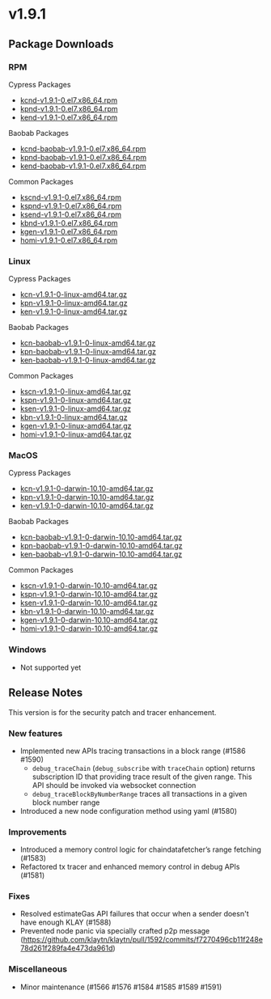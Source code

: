 # v1.9.1

## Package Downloads

### RPM <a id="rpm"></a>

Cypress Packages

- [kcnd-v1.9.1-0.el7.x86_64.rpm](https://packages.klaytn.net/klaytn/v1.9.1/kcnd-v1.9.1-0.el7.x86_64.rpm)
- [kpnd-v1.9.1-0.el7.x86_64.rpm](https://packages.klaytn.net/klaytn/v1.9.1/kpnd-v1.9.1-0.el7.x86_64.rpm)
- [kend-v1.9.1-0.el7.x86_64.rpm](https://packages.klaytn.net/klaytn/v1.9.1/kend-v1.9.1-0.el7.x86_64.rpm)

Baobab Packages

- [kcnd-baobab-v1.9.1-0.el7.x86_64.rpm](https://packages.klaytn.net/klaytn/v1.9.1/kcnd-baobab-v1.9.1-0.el7.x86_64.rpm)
- [kpnd-baobab-v1.9.1-0.el7.x86_64.rpm](https://packages.klaytn.net/klaytn/v1.9.1/kpnd-baobab-v1.9.1-0.el7.x86_64.rpm)
- [kend-baobab-v1.9.1-0.el7.x86_64.rpm](https://packages.klaytn.net/klaytn/v1.9.1/kend-baobab-v1.9.1-0.el7.x86_64.rpm)

Common Packages

- [kscnd-v1.9.1-0.el7.x86_64.rpm](https://packages.klaytn.net/klaytn/v1.9.1/kscnd-v1.9.1-0.el7.x86_64.rpm)
- [kspnd-v1.9.1-0.el7.x86_64.rpm](https://packages.klaytn.net/klaytn/v1.9.1/kspnd-v1.9.1-0.el7.x86_64.rpm)
- [ksend-v1.9.1-0.el7.x86_64.rpm](https://packages.klaytn.net/klaytn/v1.9.1/ksend-v1.9.1-0.el7.x86_64.rpm)
- [kbnd-v1.9.1-0.el7.x86_64.rpm](https://packages.klaytn.net/klaytn/v1.9.1/kbnd-v1.9.1-0.el7.x86_64.rpm)
- [kgen-v1.9.1-0.el7.x86_64.rpm](https://packages.klaytn.net/klaytn/v1.9.1/kgen-v1.9.1-0.el7.x86_64.rpm)
- [homi-v1.9.1-0.el7.x86_64.rpm](https://packages.klaytn.net/klaytn/v1.9.1/homi-v1.9.1-0.el7.x86_64.rpm)

### Linux <a id="linux"></a>

Cypress Packages

- [kcn-v1.9.1-0-linux-amd64.tar.gz](https://packages.klaytn.net/klaytn/v1.9.1/kcn-v1.9.1-0-linux-amd64.tar.gz)
- [kpn-v1.9.1-0-linux-amd64.tar.gz](https://packages.klaytn.net/klaytn/v1.9.1/kpn-v1.9.1-0-linux-amd64.tar.gz)
- [ken-v1.9.1-0-linux-amd64.tar.gz](https://packages.klaytn.net/klaytn/v1.9.1/ken-v1.9.1-0-linux-amd64.tar.gz)

Baobab Packages

- [kcn-baobab-v1.9.1-0-linux-amd64.tar.gz](https://packages.klaytn.net/klaytn/v1.9.1/kcn-baobab-v1.9.1-0-linux-amd64.tar.gz)
- [kpn-baobab-v1.9.1-0-linux-amd64.tar.gz](https://packages.klaytn.net/klaytn/v1.9.1/kpn-baobab-v1.9.1-0-linux-amd64.tar.gz)
- [ken-baobab-v1.9.1-0-linux-amd64.tar.gz](https://packages.klaytn.net/klaytn/v1.9.1/ken-baobab-v1.9.1-0-linux-amd64.tar.gz)

Common Packages

- [kscn-v1.9.1-0-linux-amd64.tar.gz](https://packages.klaytn.net/klaytn/v1.9.1/kscn-v1.9.1-0-linux-amd64.tar.gz)
- [kspn-v1.9.1-0-linux-amd64.tar.gz](https://packages.klaytn.net/klaytn/v1.9.1/kspn-v1.9.1-0-linux-amd64.tar.gz)
- [ksen-v1.9.1-0-linux-amd64.tar.gz](https://packages.klaytn.net/klaytn/v1.9.1/ksen-v1.9.1-0-linux-amd64.tar.gz)
- [kbn-v1.9.1-0-linux-amd64.tar.gz](https://packages.klaytn.net/klaytn/v1.9.1/kbn-v1.9.1-0-linux-amd64.tar.gz)
- [kgen-v1.9.1-0-linux-amd64.tar.gz](https://packages.klaytn.net/klaytn/v1.9.1/kgen-v1.9.1-0-linux-amd64.tar.gz)
- [homi-v1.9.1-0-linux-amd64.tar.gz](https://packages.klaytn.net/klaytn/v1.9.1/homi-v1.9.1-0-linux-amd64.tar.gz)

### MacOS <a id="macos"></a>

Cypress Packages

- [kcn-v1.9.1-0-darwin-10.10-amd64.tar.gz](https://packages.klaytn.net/klaytn/v1.9.1/kcn-v1.9.1-0-darwin-10.10-amd64.tar.gz)
- [kpn-v1.9.1-0-darwin-10.10-amd64.tar.gz](https://packages.klaytn.net/klaytn/v1.9.1/kpn-v1.9.1-0-darwin-10.10-amd64.tar.gz)
- [ken-v1.9.1-0-darwin-10.10-amd64.tar.gz](https://packages.klaytn.net/klaytn/v1.9.1/ken-v1.9.1-0-darwin-10.10-amd64.tar.gz)

Baobab Packages

- [kcn-baobab-v1.9.1-0-darwin-10.10-amd64.tar.gz](https://packages.klaytn.net/klaytn/v1.9.1/kcn-baobab-v1.9.1-0-darwin-10.10-amd64.tar.gz)
- [kpn-baobab-v1.9.1-0-darwin-10.10-amd64.tar.gz](https://packages.klaytn.net/klaytn/v1.9.1/kpn-baobab-v1.9.1-0-darwin-10.10-amd64.tar.gz)
- [ken-baobab-v1.9.1-0-darwin-10.10-amd64.tar.gz](https://packages.klaytn.net/klaytn/v1.9.1/ken-baobab-v1.9.1-0-darwin-10.10-amd64.tar.gz)

Common Packages

- [kscn-v1.9.1-0-darwin-10.10-amd64.tar.gz](https://packages.klaytn.net/klaytn/v1.9.1/kscn-v1.9.1-0-darwin-10.10-amd64.tar.gz)
- [kspn-v1.9.1-0-darwin-10.10-amd64.tar.gz](https://packages.klaytn.net/klaytn/v1.9.1/kspn-v1.9.1-0-darwin-10.10-amd64.tar.gz)
- [ksen-v1.9.1-0-darwin-10.10-amd64.tar.gz](https://packages.klaytn.net/klaytn/v1.9.1/ksen-v1.9.1-0-darwin-10.10-amd64.tar.gz)
- [kbn-v1.9.1-0-darwin-10.10-amd64.tar.gz](https://packages.klaytn.net/klaytn/v1.9.1/kbn-v1.9.1-0-darwin-10.10-amd64.tar.gz)
- [kgen-v1.9.1-0-darwin-10.10-amd64.tar.gz](https://packages.klaytn.net/klaytn/v1.9.1/kgen-v1.9.1-0-darwin-10.10-amd64.tar.gz)
- [homi-v1.9.1-0-darwin-10.10-amd64.tar.gz](https://packages.klaytn.net/klaytn/v1.9.1/homi-v1.9.1-0-darwin-10.10-amd64.tar.gz)

### Windows <a id="windows"></a>

- Not supported yet

## Release Notes

This version is for the security patch and tracer enhancement.

### New features

- Implemented new APIs tracing transactions in a block range (#1586  #1590)
  - `debug_traceChain` (`debug_subscribe` with `traceChain` option) returns subscription ID that providing trace result of the given range. This API should be invoked via websocket connection
  - `debug_traceBlockByNumberRange` traces all transactions in a given block number range
- Introduced a new node configuration method using yaml (#1580)

### Improvements

- Introduced a memory control logic for chaindatafetcher’s range fetching (#1583)
- Refactored tx tracer and enhanced memory control in debug APIs (#1581)

### Fixes

- Resolved estimateGas API failures that occur when a sender doesn't have enough KLAY (#1588)
- Prevented node panic via specially crafted p2p message (https://github.com/klaytn/klaytn/pull/1592/commits/f7270496cb11f248e78d261f289fa4e473da961d)

### Miscellaneous

- Minor maintenance (#1566 #1576 #1584 #1585 #1589 #1591)
